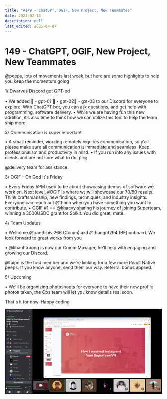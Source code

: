 ```yaml
---
title: "#149 - ChatGPT, OGIF, New Project, New Teammates"
date: 2023-02-13
description: null
last_edited: 2025-04-07
---
```


# 149 - ChatGPT, OGIF, New Project, New Teammates

@peeps, lots of movements last week, but here are some highlights to help you keep the momentum going

1/ Dwarves Discord got GPT-ed

• We added 🤖・gpt-01 🤖・gpt-02🤖・gpt-03 to our Discord for everyone to explore. With ChatGPT bot, you can ask questions, and get help with programming, software delivery.
• While we are having fun this new addition, it’s also time to think how we can utilize this tool to help the team ship more.

2/ Communication is super important

• A small reminder, working remotely requires communication, so y’all please make sure all communication is immediate and seamless. Keep professionalism and productivity in mind.
• If you run into any issues with clients and are not sure what to do, ping

@delivery team for assistance.

3/ OGIF - Oh God It's Friday

• Every Friday 5PM used to be about showcasing demos of software we work on. Next level, #OGIF is where we will showcase our 70/50 results. Think craftsmanship, new findings, techniques, and industry insights. Everyone can reach out @thanh when you have something you want to contribute.
• OGIF #1 == @khacvy sharing his journey of joining Superteam, winning a 3000USDC grant for Solkit. You did great, mate.

4/ Team Updates

• Welcome @tranthiaivi266 (Comm) and @thangnt294 (BE) onboard. We look forward to great works from you

• @khanhtruong is now our Comm Manager, he'll help with engaging and growing our Discord.

@taipn is the first member and we’re looking for a few more React Native peeps. If you know anyone, send them our way. Referral bonus applied.

5/ Upcoming

• We'll be organizing photoshoots for everyone to have their new profile photos taken, the Ops team will let you know details real soon.

That's it for now. Happy coding

![](assets/notion-image-1744007328833-q8tjt.webp)
